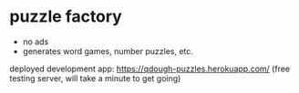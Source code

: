 # puzzle factory

* no ads
* generates word games, number puzzles, etc.

deployed development app: https://qdough-puzzles.herokuapp.com/
(free testing server, will take a minute to get going)
